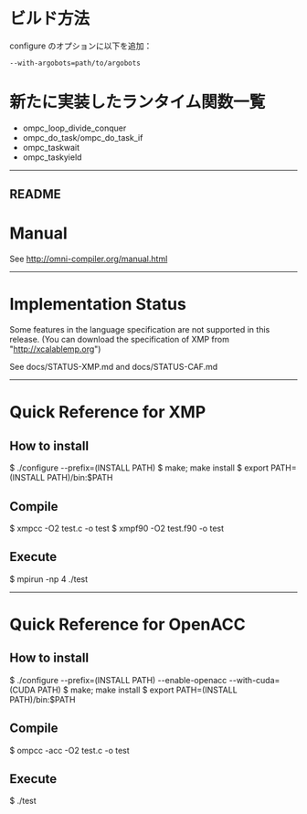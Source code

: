 # ビルド方法
configure のオプションに以下を追加：
```
--with-argobots=path/to/argobots
```

# 新たに実装したランタイム関数一覧
* ompc_loop_divide_conquer
* ompc_do_task/ompc_do_task_if
* ompc_taskwait
* ompc_taskyield

-------------------------------------------------------------------------

README
-----
# Manual
  See http://omni-compiler.org/manual.html

-----
# Implementation Status
 Some features in the language specification are not supported in this release.
  (You can download the specification of XMP from "http://xcalablemp.org")

 See docs/STATUS-XMP.md and docs/STATUS-CAF.md

----- 
# Quick Reference for XMP
## How to install
 $ ./configure --prefix=(INSTALL PATH)
 $ make; make install
 $ export PATH=(INSTALL PATH)/bin:$PATH

## Compile
 $ xmpcc  -O2 test.c   -o test
 $ xmpf90 -O2 test.f90 -o test

## Execute
$ mpirun -np 4 ./test

-----
# Quick	Reference for OpenACC
## How to install
 $ ./configure --prefix=(INSTALL PATH) --enable-openacc --with-cuda=(CUDA PATH) 
 $ make; make install
 $ export PATH=(INSTALL PATH)/bin:$PATH

## Compile
 $ ompcc -acc -O2 test.c -o test

## Execute
$ ./test
